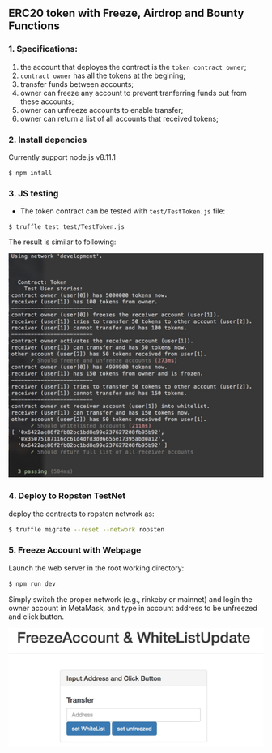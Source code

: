 ## ERC20 token with Freeze, Airdrop and Bounty Functions

### 1. Specifications:

1. the account that deployes the contract is the `token contract owner`;
2. `contract owner` has all the tokens at the begining;
3. transfer funds between accounts;
4. owner can freeze any account to prevent tranferring funds out from these accounts;
5. owner can unfreeze accounts to enable transfer;
6. owner can return a list of all accounts that received tokens;

### 2. Install depencies

Currently support node.js v8.11.1

```
$ npm intall 
```

### 3. JS testing

* The token contract can be tested with `test/TestToken.js` file:

```
$ truffle test test/TestToken.js 
```

The result is similar to following:

<img src='img/testImage.jpg' width="600"/>


### 4. Deploy to Ropsten TestNet

deploy the contracts to ropsten network as:

```bash
$ truffle migrate --reset --network ropsten
```

### 5. Freeze Account with Webpage

Launch the web server in the root working directory:

```bash
$ npm run dev
```
Simply switch the proper network (e.g., rinkeby or mainnet) and login the owner account in MetaMask, and type in account address to be unfreezed and click button.

<img src='img/web.jpg' width="600"/>


